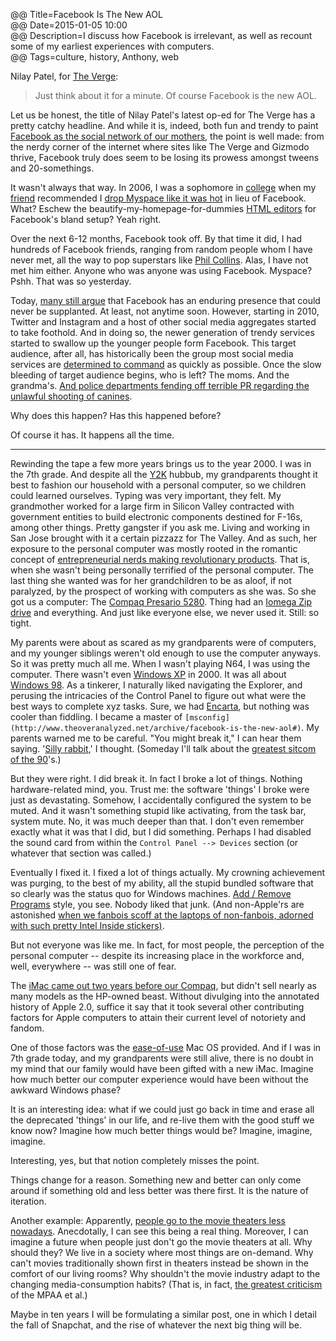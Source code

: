 @@ Title=Facebook Is The New AOL  
@@ Date=2015-01-05 10:00  
@@ Description=I discuss how Facebook is irrelevant, as well as recount some of my earliest experiences with computers.  
@@ Tags=culture, history, Anthony, web    

Nilay Patel, for [The Verge](http://www.theverge.com/2015/1/4/7488495/facebook-is-the-new-aol):
>Just think about it for a minute. Of course Facebook is the new AOL.

Let us be honest, the title of Nilay Patel's latest op-ed for The Verge has a pretty catchy headline. And while it is, indeed, both fun and trendy to paint [Facebook as the social network of our mothers](http://mom.me/teen/8179-moms-have-taken-over-facebook/), the point is well made: from the nerdy corner of the internet where sites like The Verge and Gizmodo thrive, Facebook truly does seem to be losing its prowess amongst tweens and 20-somethings. 

It wasn't always that way. In 2006, I was a sophomore in [college](http://puc.edu/) when my [friend](http://twitter.com/the_real_hunter) recommended I [drop Myspace like it was hot](https://en.wikipedia.org/wiki/Drop_It_Like_It's_Hot) in lieu of Facebook. What? Eschew the beautify-my-homepage-for-dummies [HTML editors](http://www.pimp-my-profile.com/generators/myspace.php) for Facebook's bland setup? Yeah right.

Over the next 6-12 months, Facebook took off. By that time it did, I had hundreds of Facebook friends, ranging from random people whom I have never met, all the way to pop superstars like [Phil Collins](https://www.facebook.com/philcollins). Alas, I have not met him either. Anyone who was anyone was using Facebook. Myspace? Pshh. That was so yesterday.

Today, [many still argue](http://www.socialbuzzpros.com/2014/11/04/is-facebook-still-important/) that Facebook has an enduring presence that could never be supplanted. At least, not anytime soon. However, starting in 2010, Twitter and Instagram and a host of other social media aggregates started to take foothold. And in doing so, the newer generation of trendy services started to swallow up the younger people form Facebook. This target audience, after all, has historically been the group most social media services are [determined to command](http://www.theguardian.com/technology/2013/nov/20/marketing-to-kids-on-social-media-facebook-and-twitter-are-not-enough) as quickly as possible. Once the slow bleeding of target audience begins, who is left? The moms. And the grandma's. [And police departments fending off terrible PR regarding the unlawful shooting of canines](http://www.scpr.org/news/2013/07/05/38068/hawthorne-police-concerned-about-cyber-threats-aft/). 

Why does this happen? Has this happened before?

Of course it has. It happens all the time. 

<hr class="small">

Rewinding the tape a few more years brings us to the year 2000. I was in the 7th grade. And despite all the [Y2K](https://en.wikipedia.org/wiki/Year_2000_problem) hubbub, my grandparents thought it best to fashion our household with a personal computer, so we children could learned ourselves. Typing was very important, they felt. My grandmother worked for a large firm in Silicon Valley contracted with government entities to build electronic components destined for F-16s, among other things. Pretty gangster if you ask me. Living and working in San Jose brought with it a certain pizzazz for The Valley. And as such, her exposure to the personal computer was mostly rooted in the romantic concept of [entrepreneurial nerds making revolutionary products](https://en.wikipedia.org/wiki/Apple_Inc%2E). That is, when she wasn't being personally terrified of the personal computer. The last thing she wanted was for her grandchildren to be as aloof, if not paralyzed, by the prospect of working with computers as she was. So she got us a computer: The [Compaq Presario 5280](http://www.ebay.com/itm/COMPAQ-PRESARIO-5280-DESKTOP-good-condition-80-00-/281529628304?pt=US_Computer_Cases&amp;hash=item418c793690). Thing had an [Iomega Zip drive](https://en.wikipedia.org/wiki/Iomega_Zip_drive) and everything. And just like everyone else, we never used it. Still: so tight.  

My parents were about as scared as my grandparents were of computers, and my younger siblings weren't old enough to use the computer anyways. So it was pretty much all me. When I wasn't playing N64, I was using the computer. There wasn't even [Windows XP](https://en.wikipedia.org/wiki/Windows_XP) in 2000. It was all about [Windows 98](https://en.wikipedia.org/wiki/Windows_98). As a tinkerer, I naturally liked navigating the Explorer, and perusing the intricacies of the Control Panel to figure out what were the best ways to complete xyz tasks. Sure, we had [Encarta](https://en.wikipedia.org/wiki/Encarta), but nothing was cooler than fiddling. I became a master of `[msconfig](http://www.theoveranalyzed.net/archive/facebook-is-the-new-aol#)`. My parents warned me to be careful. "You might break it," I can hear them saying. '[Silly rabbit](https://www.youtube.com/watch?v=QgwhOEoZOhA),' I thought. (Someday I'll talk about the [greatest sitcom of the 90](https://en.wikipedia.org/wiki/The_Fresh_Prince_of_Bel-Air)'s.)

But they were right. I did break it. In fact I broke a lot of things. Nothing hardware-related mind, you. Trust me: the software 'things' I broke were just as devastating. Somehow, I accidentally configured the system to be muted. And it wasn't something stupid like activating, from the task bar, system mute. No, it was much deeper than that. I don't even remember exactly what it was that I did, but I did something. Perhaps I had disabled the sound card from within the `Control Panel --> Devices` section (or whatever that section was called.) 

Eventually I fixed it. I fixed a lot of things actually. My crowning achievement was purging, to the best of my ability, all the stupid bundled software that so clearly was the status quo for Windows machines. [Add / Remove Programs](http://support.microsoft.com/kb/314481) style, you see. Nobody liked that junk. (And non-Apple'rs are astonished [when we fanbois scoff at the laptops of non-fanbois, adorned with such pretty Intel Inside stickers)](http://www.cultofmac.com/227936/watch-steve-jobs-laugh-at-the-idea-of-intel-inside-stickers-on-the-side-of-every-mac-video/). 

But not everyone was like me. In fact, for most people, the perception of the personal computer -- despite its increasing place in the workforce and, well, everywhere -- was still one of fear. 

The [iMac came out two years before our Compaq](https://en.wikipedia.org/wiki/Imac), but didn't sell nearly as many models as the HP-owned beast. Without divulging into the annotated history of Apple 2.0, suffice it say that it took several other contributing factors for Apple computers to attain their current level of notoriety and fandom. 

One of those factors was the [ease-of-use](https://en.wikipedia.org/wiki/Mac_OS) Mac OS provided. And if I was in 7th grade today, and my grandparents were still alive, there is no doubt in my mind that our family would have been gifted with a new iMac. Imagine how much better our computer experience would have been without the awkward Windows phase? 

It is an interesting idea: what if we could just go back in time and erase all the deprecated 'things' in our life, and re-live them with the good stuff we know now? Imagine how much better things would be? Imagine, imagine, imagine.

Interesting, yes, but that notion completely misses the point.

Things change for a reason. Something new and better can only come around if something old and less better was there first. It is the nature of iteration.

Another example: Apparently, [people go to the movie theaters less nowadays](http://www.theverge.com/2015/1/1/7478987/box-office-attendance-hits-lowest-level-in-19-years). Anecdotally, I can see this being a real thing. Moreover, I can imagine a future when people just don't go the movie theaters at all. Why should they? We live in a society where most things are on-demand. Why can't movies traditionally shown first in theaters instead be shown in the comfort of our living rooms? Why shouldn't the movie industry adapt to the changing media-consumption habits? (That is, in fact, [the greatest criticism](http://www.theverge.com/2014/12/19/7420823/mpaa-decries-googles-shameful-attack-on-its-anti-piracy-program) of the MPAA et al.)

Maybe in ten years I will be formulating a similar post, one in which I detail the fall of Snapchat, and the rise of whatever the next big thing will be.